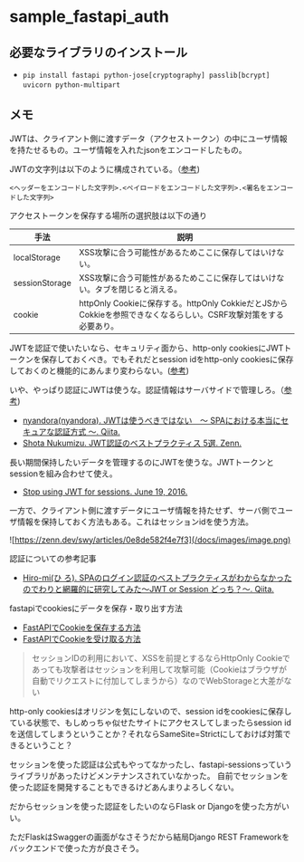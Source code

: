 # sample_fastapi_auth
## 必要なライブラリのインストール

- `pip install fastapi python-jose[cryptography] passlib[bcrypt] uvicorn python-multipart`

## メモ

JWTは、クライアント側に渡すデータ（アクセストークン）の中にユーザ情報を持たせるもの。ユーザ情報を入れたjsonをエンコードしたもの。

JWTの文字列は以下のように構成されている。（[参考](https://qiita.com/nokonoko_1203/items/966dc356c3763136c368))

```
<ヘッダーをエンコードした文字列>.<ペイロードをエンコードした文字列>.<署名をエンコードした文字列>
```

アクセストークンを保存する場所の選択肢は以下の通り

| 手法 | 説明 |
| --- | --- |
| localStorage | XSS攻撃に合う可能性があるためここに保存してはいけない。 |
| sessionStorage | XSS攻撃に合う可能性があるためここに保存してはいけない。タブを閉じると消える。 |
| cookie | httpOnly Cookieに保存する。httpOnly CokkieだとJSからCokkieを参照できなくなるらしい。CSRF攻撃対策をする必要あり。 |

JWTを認証で使いたいなら、セキュリティ面から、http-only cookiesにJWTトークンを保存しておくべき。でもそれだとsession idをhttp-only cookiesに保存しておくのと機能的にあんまり変わらない。([参考](http://cryto.net/~joepie91/blog/2016/06/13/stop-using-jwt-for-sessions/))

いや、やっぱり認証にJWTは使うな。認証情報はサーバサイドで管理しろ。（[参考](https://qiita.com/NewGyu/items/0b3111b61405366a76c5))

- [nyandora(nyandora). JWTは使うべきではない　〜 SPAにおける本当にセキュアな認証方式 〜. Qiita.](https://qiita.com/nyandora/items/8174891f52ec0ea15bc1)
- [Shota Nukumizu. JWT認証のベストプラクティス 5選. Zenn.](https://zenn.dev/nameless_sn/articles/the_best_practice_of_jwt)

長い期間保持したいデータを管理するのにJWTを使うな。JWTトークンとsessionを組み合わせて使え。

- [Stop using JWT for sessions. June 19, 2016. ](http://cryto.net/~joepie91/blog/2016/06/13/stop-using-jwt-for-sessions/)

一方で、クライアント側に渡すデータにユーザ情報を持たせず、サーバ側でユーザ情報を保持しておく方法もある。これはセッションidを使う方法。

![https://zenn.dev/swy/articles/0e8de582f4e7f3](/docs/images/image.png)

認証についての参考記事

- [Hiro-mi(ひ ろ). SPAのログイン認証のベストプラクティスがわからなかったのでわりと網羅的に研究してみた〜JWT or Session どっち？〜. Qiita.](https://qiita.com/Hiro-mi/items/18e00060a0f8654f49d6)

fastapiでcookiesにデータを保存・取り出す方法

- [FastAPIでCookieを保存する方法](https://liquids.dev/articles/17778473-418a-4422-94c1-ee10fb024869)
- [FastAPIでCookieを受け取る方法](https://liquids.dev/articles/a8e9e8f7-0438-4f29-ae5b-d7537e3f2316)

> セッションIDの利用において、XSSを前提とするならHttpOnly Cookieであっても攻撃者はセッションを利用して攻撃可能（Cookieはブラウザが自動でリクエストに付加してしまうから）なのでWebStorageと大差がない

http-only cookiesはオリジンを気にしないので、session idをcookiesに保存している状態で、もしめっちゃ似せたサイトにアクセスしてしまったらsession idを送信してしまうということか？それならSameSite=Strictにしておけば対策できるということ？

セッションを使った認証は公式もやってなかったし、fastapi-sessionsっていうライブラリがあったけどメンテナンスされていなかった。
自前でセッションを使った認証を開発することもできるけどあんまりよろしくない。

だからセッションを使った認証をしたいのならFlask or Djangoを使った方がいい。

ただFlaskはSwaggerの画面がなさそうだから結局Django REST Frameworkをバックエンドで使った方が良さそう。
